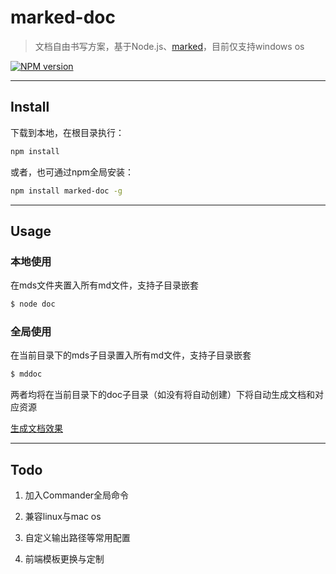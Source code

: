 # marked-doc

> 文档自由书写方案，基于Node.js、[marked](https://github.com/chjj/marked)，目前仅支持windows os

[![NPM version](https://badge.fury.io/js/marked-doc.png)][badge]

--------

## Install

下载到本地，在根目录执行：

```bash
npm install
```

或者，也可通过npm全局安装：

```bash
npm install marked-doc -g
```

--------

## Usage

### 本地使用

在mds文件夹置入所有md文件，支持子目录嵌套

```bash
$ node doc 
```

### 全局使用

在当前目录下的mds子目录置入所有md文件，支持子目录嵌套

```bash
$ mddoc
```

两者均将在当前目录下的doc子目录（如没有将自动创建）下将自动生成文档和对应资源

[生成文档效果](http://lali.sinaapp.com/docs/)

--------

## Todo

1. 加入Commander全局命令

1. 兼容linux与mac os

2. 自定义输出路径等常用配置

3. 前端模板更换与定制


[badge]: https://www.npmjs.com/package/marked-doc